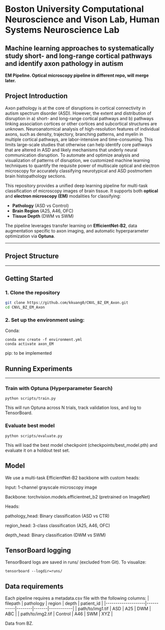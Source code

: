 # Boston University Computational Neuroscience and Vison Lab, Human Systems Neuroscience Lab
## Machine learning approaches to systematically study short- and long-range cortical pathways and identify axon pathology in autism

**EM Pipeline. Optical microscopy pipeline in different repo, will merge later.** 

## Project Introduction
Axon pathology is at the core of disruptions in cortical connectivity in autism spectrum disorder (ASD). However, the extent and distribution of disruption in a) short- and long-range cortical pathways and b) pathways linking association cortices or other cortices and subcortical structures are unknown. Neuroanatomical analysis of high-resolution features of individual axons, such as density, trajectory, branching patterns, and myelin in multiple cortical pathways, are labor-intensive and time-consuming. This limits large-scale studies that otherwise can help identify core pathways that are altered in ASD and likely mechanisms that underly neural communication disruption. To automate and optimize analysis and visualization of patterns of disruption, we customized machine learning techniques to quantify the requisite power of multiscale optical and electron microscopy for accurately classifying neurotypical and ASD postmortem brain histopathology sections.

This repository provides a unified deep learning pipeline for multi-task classification of microscopy images of brain tissue. It supports both **optical** and **electron microscopy (EM)** modalities for classifying:

- **Pathology** (ASD vs Control)
- **Brain Region** (A25, A46, OFC)
- **Tissue Depth** (DWM vs SWM)

The pipeline leverages transfer learning on **EfficientNet-B2**, data augmentation specific to axon imaging, and automatic hyperparameter optimization via **Optuna**.

---

## Project Structure

---

## Getting Started

### 1. Clone the repository

```bash
git clone https://github.com/kkuang0/CNVL_BZ_EM_Axon.git
cd CNVL_BZ_EM_Axon
```
### 2. Set up the environment using:
Conda:
```
conda env create -f environment.yml
conda activate axon_EM
```
pip: to be implemented

## Running Experiments

---

### Train with Optuna (Hyperparameter Search)
```
python scripts/train.py
```
This will run Optuna across N trials, track validation loss, and log to TensorBoard.

### Evaluate best model
```
python scripts/evaluate.py
```
This will load the best model checkpoint (checkpoints/best_model.pth) and evaluate it on a holdout test set.

## Model
We use a multi-task EfficientNet-B2 backbone with custom heads:

Input: 1-channel grayscale microscopy image

Backbone: torchvision.models.efficientnet_b2 (pretrained on ImageNet)

Heads:

pathology_head: Binary classification (ASD vs CTR)

region_head: 3-class classification (A25, A46, OFC)

depth_head: Binary classification (DWM vs SWM)

## TensorBoard logging
TensorBoard logs are saved in runs/ (excluded from Git). To visualize:
```
tensorboard --logdir=runs/
```

## Data requirements
Each pipeline requires a metadata.csv file with the following columns:
| filepath           | pathology | region | depth | patient_id |
|--------------------|-----------|--------|-------|------------|
| path/to/img1.tif   | ASD       | A25    | DWM   | ABC        |
| path/to/img2.tif   | Control   | A46    | SWM   | XYZ        |

Data from BZ.
